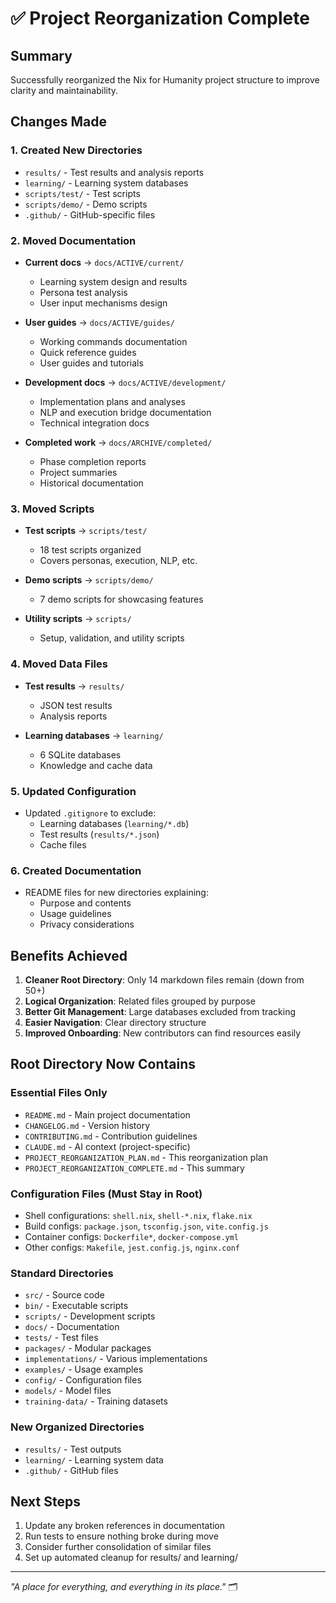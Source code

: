 # ✅ Project Reorganization Complete

## Summary

Successfully reorganized the Nix for Humanity project structure to improve clarity and maintainability.

## Changes Made

### 1. Created New Directories
- `results/` - Test results and analysis reports
- `learning/` - Learning system databases
- `scripts/test/` - Test scripts
- `scripts/demo/` - Demo scripts
- `.github/` - GitHub-specific files

### 2. Moved Documentation
- **Current docs** → `docs/ACTIVE/current/`
  - Learning system design and results
  - Persona test analysis
  - User input mechanisms design
  
- **User guides** → `docs/ACTIVE/guides/`
  - Working commands documentation
  - Quick reference guides
  - User guides and tutorials
  
- **Development docs** → `docs/ACTIVE/development/`
  - Implementation plans and analyses
  - NLP and execution bridge documentation
  - Technical integration docs
  
- **Completed work** → `docs/ARCHIVE/completed/`
  - Phase completion reports
  - Project summaries
  - Historical documentation

### 3. Moved Scripts
- **Test scripts** → `scripts/test/`
  - 18 test scripts organized
  - Covers personas, execution, NLP, etc.
  
- **Demo scripts** → `scripts/demo/`
  - 7 demo scripts for showcasing features
  
- **Utility scripts** → `scripts/`
  - Setup, validation, and utility scripts

### 4. Moved Data Files
- **Test results** → `results/`
  - JSON test results
  - Analysis reports
  
- **Learning databases** → `learning/`
  - 6 SQLite databases
  - Knowledge and cache data

### 5. Updated Configuration
- Updated `.gitignore` to exclude:
  - Learning databases (`learning/*.db`)
  - Test results (`results/*.json`)
  - Cache files

### 6. Created Documentation
- README files for new directories explaining:
  - Purpose and contents
  - Usage guidelines
  - Privacy considerations

## Benefits Achieved

1. **Cleaner Root Directory**: Only 14 markdown files remain (down from 50+)
2. **Logical Organization**: Related files grouped by purpose
3. **Better Git Management**: Large databases excluded from tracking
4. **Easier Navigation**: Clear directory structure
5. **Improved Onboarding**: New contributors can find resources easily

## Root Directory Now Contains

### Essential Files Only
- `README.md` - Main project documentation
- `CHANGELOG.md` - Version history
- `CONTRIBUTING.md` - Contribution guidelines
- `CLAUDE.md` - AI context (project-specific)
- `PROJECT_REORGANIZATION_PLAN.md` - This reorganization plan
- `PROJECT_REORGANIZATION_COMPLETE.md` - This summary

### Configuration Files (Must Stay in Root)
- Shell configurations: `shell.nix`, `shell-*.nix`, `flake.nix`
- Build configs: `package.json`, `tsconfig.json`, `vite.config.js`
- Container configs: `Dockerfile*`, `docker-compose.yml`
- Other configs: `Makefile`, `jest.config.js`, `nginx.conf`

### Standard Directories
- `src/` - Source code
- `bin/` - Executable scripts
- `scripts/` - Development scripts
- `docs/` - Documentation
- `tests/` - Test files
- `packages/` - Modular packages
- `implementations/` - Various implementations
- `examples/` - Usage examples
- `config/` - Configuration files
- `models/` - Model files
- `training-data/` - Training datasets

### New Organized Directories
- `results/` - Test outputs
- `learning/` - Learning system data
- `.github/` - GitHub files

## Next Steps

1. Update any broken references in documentation
2. Run tests to ensure nothing broke during move
3. Consider further consolidation of similar files
4. Set up automated cleanup for results/ and learning/

---

*"A place for everything, and everything in its place."* 🗂️